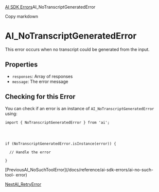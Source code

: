 [AI SDK Errors](/docs/reference/ai-sdk-errors)AI_NoTranscriptGeneratedError

Copy markdown

# AI_NoTranscriptGeneratedError

This error occurs when no transcript could be generated from the input.

## Properties

  * `responses`: Array of responses
  * `message`: The error message

## Checking for this Error

You can check if an error is an instance of `AI_NoTranscriptGeneratedError`
using:

    
    
    import { NoTranscriptGeneratedError } from 'ai';
    
    
    
    
    if (NoTranscriptGeneratedError.isInstance(error)) {
    
      // Handle the error
    
    }

[PreviousAI_NoSuchToolError](/docs/reference/ai-sdk-errors/ai-no-such-tool-
error)

[NextAI_RetryError](/docs/reference/ai-sdk-errors/ai-retry-error)

